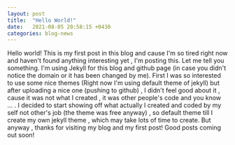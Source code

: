 ```yaml
---
layout: post
title:  "Hello World!"
date:   2021-08-05 20:58:15 +0430
categories: blog-news
---
```


Hello world! This is my first post in this blog and cause I'm so tired right now and haven't found anything interesting yet , I'm posting this.
Let me tell you something. I'm using Jekyll for this blog and github page (in case you didn't notice the domain or it has been changed by me).
First I was so interested to use some nice themes (Right now I'm using default theme of jekyll) but after uploading a nice one (pushing to github) , I didn't feel good about it , cause it was not what I created , it was other people's code and you know ... . I decided to start showing off what actually I created and coded by my self not other's job (the theme was free anyway) , so default theme till I create my own jekyll theme , which may take lots of time to create.
But anyway , thanks for visiting my blog and my first post!
Good posts coming out soon!
